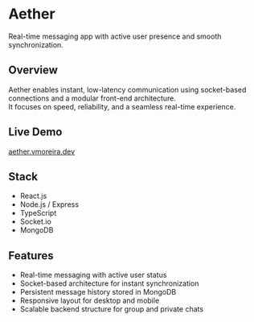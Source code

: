 # Aether

Real-time messaging app with active user presence and smooth synchronization.

## Overview

Aether enables instant, low-latency communication using socket-based connections and a modular front-end architecture.  
It focuses on speed, reliability, and a seamless real-time experience.

## Live Demo

[aether.vmoreira.dev](https://aether.vmoreira.dev)

## Stack

- React.js  
- Node.js / Express  
- TypeScript  
- Socket.io  
- MongoDB  

## Features

- Real-time messaging with active user status  
- Socket-based architecture for instant synchronization  
- Persistent message history stored in MongoDB  
- Responsive layout for desktop and mobile  
- Scalable backend structure for group and private chats
